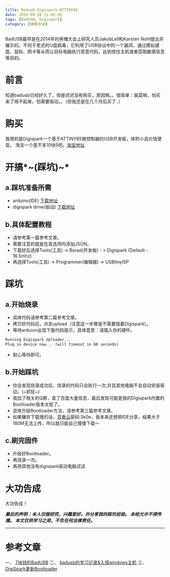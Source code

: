 ```yaml
---
title: badusb-digispark-ATTINY85
date: 2019-09-28 11:45:35
tags: [BadUSB, Digispark]
category: [博客杂谈]
---
```

BadUSB最早是在2014年的黑帽大会上研究人员JakobLell和Karsten Nohl提出并展示的。不同于老式的U盘病毒，它利用了USB协议中的一个漏洞，通过模拟键盘、鼠标、网卡等从而让目标电脑执行恶意代码，达到控住主机或者窃取敏感信息等目的。
<!--more-->

# 前言

知道badusb已经好久了，但是迟迟没有购买，原因嘛。。很简单：我菜嘛，怕买来了用不起来，怕需要驱动。。（但我还是在几个月后买了..）

# 购买

我用的是Digispark一个基于ATTINY85微控制器的USB开发板，体积小且价钱便宜。
淘宝一个差不多10块5吧。[淘宝地址](https://item.taobao.com/item.htm?spm=a1z09.2.0.0.bd8e2e8dWUGoEB&id=573691183135&_u=s2q1ujspea55 "点击打开淘宝")

# 开搞*~(踩坑)~*

## a.踩坑准备所需
- arduino(IDE) [下载地址](https://www.arduino.cc/en/Main/Software "点击下载IDE")
- digispark drive(驱动) [下载地址](https://github.com/digistump/DigistumpArduino/releases/download/1.6.7/Digistump.Drivers.zip "点击下载驱动")

## b.具体配置教程
- 请参考第一篇参考文章。
- 需要注意的就是在首选项内添加JSON。
- 下载好后选择Tools(工具) -> Borad(开发板) - > Digispark (Default - 16.5mhz) 
- 再选择Tools(工具) -> Programmer(编辑器) -> USBtinyISP

# 踩坑

## a.开始烧录
- 具体代码请参考第二篇参考文章。
- 拷贝好代码后，点击upload（注意这一步骤是不需要插着Digispark）。
- 等待arduion出现下面代码提示，具体意思：请插入你的硬件。
```markdown
Running Digispark Uploader...
Plug in device now... (will timeout in 60 seconds)
```
- 耐心等待即可。

## b.开始踩坑
- 你会发现烧录成功后，烧录的代码只会执行一次,并且其他电脑不会自动安装驱动。(~抓狂~)
- 我加了相关的Q群，查了百度大量信息，最后发现可能是我的Digispark内置的Bootloader版本太低了。
- 具体升级Bootloader方法，请参考第三篇参考文章。
- 如果嫌弃下载慢的话，[蓝奏云](https://www.lanzous.com/b00n4a0ib "点击打开蓝奏云")密码:3k0e，我本来还想把IDE分享，结果大于180M无法上传，所以就只能自己慢慢下载～

## c.刷完固件
- 升级好Bootloader。
- 再烧录一次。
- 再用其他没有digispark驱动电脑试试

# 大功告成
大功告成！

***最后的声明：本人仅做研究，兴趣爱好。并分享我的踩坑经验。
未经允许不得传播。
本文仅供学习之用，不负任何法律责任。***

---
# 参考文章
一、 [7块钱的BadUSB](https://cloud.tencent.com/developer/article/1088490 "点击打开")
二、 [badusb的学习记录&入侵windows主机](https://lzy-wi.github.io/2018/06/12/badusb/ "点击打开")
三、 [DigiSpark更新Bootloader](https://blog.csdn.net/sxhexin/article/details/87914649 "点击打开")
